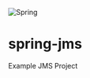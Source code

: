 ![Spring](https://img.shields.io/badge/spring-%236DB33F.svg?style=for-the-badge&logo=spring&logoColor=white)

# spring-jms
Example JMS Project
